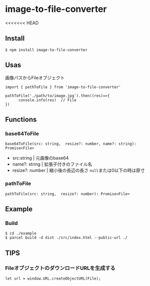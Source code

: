 
# image-to-file-converter
<<<<<<< HEAD

## Install
```
$ npm install image-to-file-converter

```

## Usas

画像パスからFileオブジェクト
```
import { pathToFile } from 'image-to-file-converter'

pathToFile('./path/to/image.jpg').then((res)=>{
      console.info(res)  // File
})  

```

## Functions
### base64ToFile
```
base64ToFile(src: string,  resize?: number, name?: string): Promise<File>
```
- src:string  | 元画像のbase64
- name?: string | 拡張子付きのファイル名
- resize?: number | 縮小後の長辺の長さ `null`または0以下の時は原寸

### pathToFile
```
pathToFile(src: string,  resize?: number): Promise<File>
```

## Example

### Build
```
$ cd ./example
$ parcel build -d dist ./src/index.html --public-url ./
```

## TIPS
### FileオブジェクトのダウンロードURLを生成する
`let url = window.URL.createObjectURL(File);`
